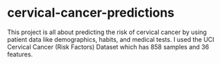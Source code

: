 # cervical-cancer-predictions
This project is all about predicting the risk of cervical cancer by using patient data like demographics, habits, and medical tests. I used the UCI Cervical Cancer (Risk Factors) Dataset which has 858 samples and 36 features.
